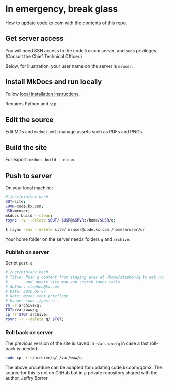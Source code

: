 In emergency, break glass
=========================



How to update code.kx.com with the contents of this repo. 



## Get server access

You will need SSH access to the code.kx.com server, and `sudo` privileges. 
(Consult the Chief Technical Officer.) 

Below, for illustration, your user name on the server is `mruser`.


## Install MkDocs and run locally

Follow [local installation instructions](CONTRIBUTING/install.md).

Requires Python and `pip`. 


## Edit the source

Edit MDs and `mkdocs.yml`; manage assets such as PDFs and PNGs.


## Build the site

For export: `mkdocs build --clean`


## Push to server

On your local machine:

```bash
#!/usr/bin/env bash
OUT=site;
SRVR=code.kx.com;
USR=mruser;
mkdocs build --clean;
rsync -rv --delete $OUT/ $USR@$SRVR:/home/$USR/q;
```

```bash
$ rsync -ruv --delete site/ mruser@code.kx.com:/home/mruser/q/
```

Your home folder on the server needs folders `q` and `archive`.


### Publish on server

Script `post.q`:

```bash
#!/usr/bin/env bash
# Title: Push q content from staging area at /home/stephen/q to web root
#        and update site map and search index table
# Author: stephen@kx.com
# Date: 2020.05.07
# Note: Needs root privilege
# Usage: sudo ./post-q
rm -r archive/q;
TGT=/var/www/q;
cp -r $TGT archive;
rsync -r --delete q/ $TGT;
```


### Roll back on server

The previous version of the site is saved in `~/archive/q` in case a fast roll-back is needed.

```bash
sudo cp -r ~/archive/q/ /var/www/q
```


The above procedure can be adapted for updating code.kx.com/q4m3. The source for this is not on GitHub but in a private repository shared with the author, Jeffry Borror. 